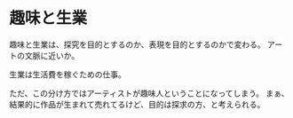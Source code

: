 # 趣味と生業

趣味と生業は、探究を目的とするのか、表現を目的とするのかで変わる。
アートの文脈に近いか。

生業は生活費を稼ぐための仕事。

ただ、この分け方ではアーティストが趣味人ということになってしまう。
まぁ、結果的に作品が生まれて売れてるけど、目的は探求の方、と考えられる。

